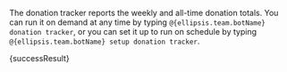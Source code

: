 The donation tracker reports the weekly and all-time donation totals. You can run it on demand at any time by typing `@{ellipsis.team.botName} donation tracker`, or you can set it up to run on schedule by typing `@{ellipsis.team.botName} setup donation tracker`.

{successResult}